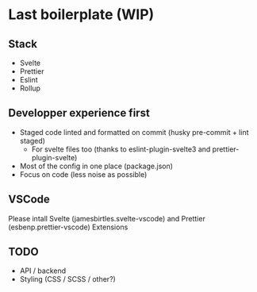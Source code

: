 # Last boilerplate (WIP)

## Stack

- Svelte
- Prettier
- Eslint
- Rollup

## Developper experience first

- Staged code linted and formatted on commit (husky pre-commit + lint staged)
  - For svelte files too (thanks to eslint-plugin-svelte3 and prettier-plugin-svelte)
- Most of the config in one place (package.json)
- Focus on code (less noise as possible)

## VSCode

Please intall Svelte (jamesbirtles.svelte-vscode) and Prettier (esbenp.prettier-vscode) Extensions

## TODO

- API / backend
- Styling (CSS / SCSS / other?)
